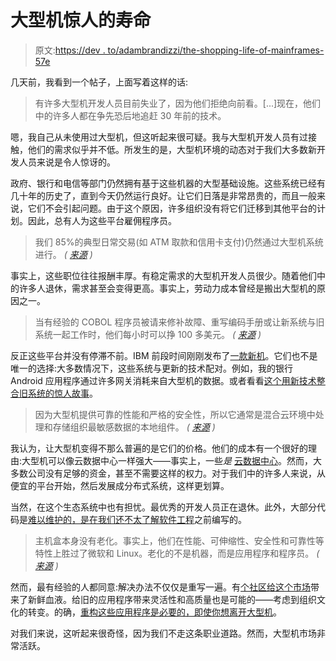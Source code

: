 # 大型机惊人的寿命

> 原文:[https://dev . to/adambrandizzi/the-shopping-life-of-mainframes-57e](https://dev.to/adambrandizzi/the-surprising-longevity-of-mainframes-57e)

几天前，我看到一个帖子，上面写着这样的话:

> 有许多大型机开发人员目前失业了，因为他们拒绝向前看。[...]现在，他们中的许多人都在争先恐后地追赶 30 年前的技术。

嗯，我自己从未使用过大型机，但这听起来很可疑。我与大型机开发人员有过接触，他们的需求似乎并不低。所发生的是，大型机环境的动态对于我们大多数新开发人员来说是令人惊讶的。

政府、银行和电信等部门仍然拥有基于这些机器的大型基础设施。这些系统已经有几十年的历史了，直到今天仍然运行良好。让它们日落是非常昂贵的，而且一般来说，它们不会引起问题。由于这个原因，许多组织没有将它们迁移到其他平台的计划。因此，总有人为这些平台雇佣程序员。

> 我们 85%的典型日常交易(如 ATM 取款和信用卡支付)仍然通过大型机系统进行。 *( [来源](https://www.networkworld.com/article/3161857/hardware/as-baby-boomers-retire-the-shortage-of-mainframe-professionals-grows-more-acute.html) )*

事实上，这些职位往往报酬丰厚。有稳定需求的大型机开发人员很少。随着他们中的许多人退休，需求甚至会变得更高。事实上，劳动力成本曾经是搬出大型机的原因之一。

> 当有经验的 COBOL 程序员被请来修补故障、重写编码手册或让新系统与旧系统一起工作时，他们每小时可以挣 100 多美元。 *( [来源](https://www.reuters.com/article/us-usa-banks-cobol-idUSKBN17C0D8) )*

反正这些平台并没有停滞不前。IBM 前段时间刚刚发布了[一款新机](https://www.forbes.com/sites/alexkonrad/2017/07/17/ibm-seeks-boost-with-hacker-proof-mainframes/#311ce9074a9e8)。它们也不是唯一的选择:大多数情况下，这些系统与更新的技术配对。例如，我的银行 Android 应用程序通过许多网关消耗来自大型机的数据。或者看看[这个用新技术整合旧系统的惊人故事](https://thenewstack.io/happens-use-java-1960-ibm-mainframe/)。

> 因为大型机提供可靠的性能和严格的安全性，所以它通常是混合云环境中处理和存储组织最敏感数据的本地组件。 *( [来源](https://www.networkworld.com/article/3161857/hardware/as-baby-boomers-retire-the-shortage-of-mainframe-professionals-grows-more-acute.html) )*

我认为，让大型机变得不那么普遍的是它们的价格。他们的成本有一个很好的理由:大型机可以像云数据中心一样强大——事实上，一些*是* [云数据中心](https://www.forbes.com/sites/bobevans1/2017/10/18/ibm-rocks-the-cloud-purists-moan-but-customers-love-big-blues-15-8-billion-cloud-business/)。然而，大多数公司没有足够的资金，甚至不需要这样的权力。对于我们中的许多人来说，从便宜的平台开始，然后发展成分布式系统，这样更划算。

当然，在这个生态系统中也有担忧。最优秀的开发人员正在退休。此外，大部分代码是[难以维护的，是在我们还不太了解软件工程](https://www.infoq.com/articles/retiring-mainframe-programmers)之前编写的。

> 主机盒本身没有老化。事实上，他们在性能、可伸缩性、安全性和可靠性等特性上胜过了微软和 Linux。老化的不是机器，而是应用程序和程序员。 *( [来源](https://www.infoq.com/articles/retiring-mainframe-programmers) )*

然而，最有经验的人都同意:解决办法不仅仅是重写一遍。有[个社区给这个市场](http://generation-z.eu-gb.mybluemix.net/)带来了新鲜血液。给旧的应用程序带来灵活性和高质量也是可能的——考虑到组织文化的转变。的确，[重构这些应用程序是必要的，即使你想离开大型机](https://www.infoq.com/articles/retiring-mainframe-programmers)。

对我们来说，这听起来很奇怪，因为我们不走这条职业道路。然而，大型机市场非常活跃。